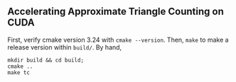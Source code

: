 ## Accelerating Approximate Triangle Counting on CUDA
First, verify cmake version 3.24 with `cmake --version`.
Then, `make` to make a release version within `build/`.
By hand,
```
mkdir build && cd build;
cmake ..
make tc
```